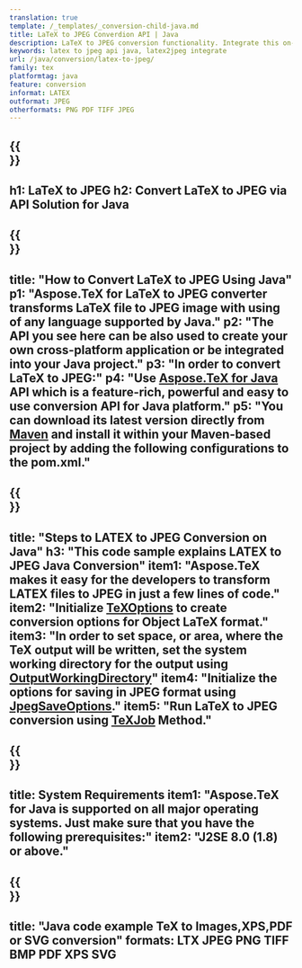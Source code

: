 ```yaml
---
translation: true
template: /_templates/_conversion-child-java.md
title: LaTeX to JPEG Converdion API | Java 
description: LaTeX to JPEG conversion functionality. Integrate this on-premise Java library into your project or use cross-platform applications to convert LaTeX to JPEG.
keywords: latex to jpeg api java, latex2jpeg integrate
url: /java/conversion/latex-to-jpeg/
family: tex
platformtag: java
feature: conversion
informat: LATEX
outformat: JPEG
otherformats: PNG PDF TIFF JPEG
---
```


{{<section banner>}}
---
h1: LaTeX to JPEG
h2: Convert LaTeX to JPEG via API Solution for Java
---

{{<section overview>}}
---
title: "How to Convert LaTeX to JPEG Using Java"
p1: "Aspose.TeX for LaTeX to JPEG converter transforms LaTeX file to JPEG image with using of any language supported by Java."
p2: "The API you see here can be also used to create your own cross-platform application or be integrated into your Java project."
p3: "In order to convert LaTeX to JPEG:"
p4: "Use [Aspose.TeX for Java](https://products.aspose.com/tex/java) API which is a feature-rich, powerful and easy to use conversion API for Java platform."
p5: "You can download its latest version directly from [Maven](https://repository.aspose.com/webapp/#/artifacts/browse/tree/General/repo/com/aspose/aspose-tex) and install it within your Maven-based project by adding the following configurations to the pom.xml."
---

{{<section feature1>}}
---
title: "Steps to LATEX to JPEG Conversion on Java"
h3: "This code sample explains LATEX to JPEG Java Conversion"
item1: "Aspose.TeX makes it easy for the developers to transform LATEX files to JPEG in just a few lines of code."
item2: "Initialize [TeXOptions](https://reference.aspose.com/tex/java/com.aspose.tex/TeXOptions) to create conversion options for Object LaTeX format."
item3: "In order to set space, or area, where the TeX output will be written, set the system working directory for the output using [OutputWorkingDirectory](https://reference.aspose.com/tex/java/com.aspose.tex/TeXOptions#getOutputWorkingDirectory--)"
item4: "Initialize the options for saving in JPEG format using [JpegSaveOptions](https://reference.aspose.com/tex/java/com.aspose.tex.rendering/JpegSaveOptions)."
item5: "Run LaTeX to JPEG conversion using [TeXJob](https://reference.aspose.com/tex/java/com.aspose.tex/TeXJob) Method."
---

{{<section feature2>}}
---
title: System Requirements
item1: "Aspose.TeX for Java is supported on all major operating systems. Just make sure that you have the following prerequisites:"
item2: "J2SE 8.0 (1.8) or above."
---

{{<section widget>}}
---
title: "Java code example TeX to Images,XPS,PDF or SVG conversion"
formats: LTX JPEG PNG TIFF BMP PDF XPS SVG
---